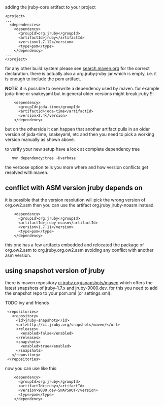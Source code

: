 adding the jruby-core artifact to your project

    <project>
    ...
      <dependencies>
        <dependency>
          <groupId>org.jruby</groupId>
          <artifactId>jruby</artifactId>
          <version>1.7.12</version>
          <type>pom</type>
        </dependency>
    ...
    </project>

for any other build system please see [search.maven.org](http://search.maven.org/#artifactdetails%7Corg.jruby%7Cjruby%7C1.7.11%7Cjar) for the correct declaration. there is actually also a org.jruby:jruby:jar which is empty, i.e. it is enough to include the pom artifact.

**NOTE:** it is possible to overwrite a dependency used by maven. for example joda-time or snakeyaml but in general older versions might break jruby !!!

        <dependency>
          <groupId>joda-time</groupId>
          <artifactId>joda-time</artifactId>
          <version>2.4</version>
        </dependency>

but on the otherside it can happen that another artifact pulls in an older version of joda-time, snakeyaml, etc and then you need to pick a working version manually as shown above.

to verify your new setup have a look at complete dependency tree
   
       mvn dependency:tree -Dverbose

the verbose option tells you more where and how version conflicts get resolved with maven.

## conflict with ASM version jruby depends on ##

it is possible that the version resolution will pick the wrong version of org.ow2.asm then you can use the artifact org.jruby:jruby-noasm instead.

        <dependency>
          <groupId>org.jruby</groupId>
          <artifactId>jruby-noasm</artifactId>
          <version>1.7.11</version>
          <type>pom</type>
        </dependency>

this one has a few artifacts embedded and relocated the package of org.ow2.asm to org.jruby.org.ow2.asm avoiding any conflict with another asm version.

## using snapshot version of jruby ##

there is maven repository [ci.jruby.org/snapshots/maven](http://ci.jruby.org/snapshots/maven/) which offers the latest snapshots of jruby-1.7.x and jruby-9000.dev. for this you need to add the snapshot repo to your pom.xml (or settings.xml).

TODO ivy and friends

     <repositories>
       <repository>
         <id>jruby-snapshots</id>
         <url>http://ci.jruby.org/snapshots/maven/</url>
         <releases>
           <enabled>false</enabled>
         </releases>
         <snapshots>
           <enabled>true</enabled>
         </snapshots>
       </repository>
     </repositories>

now you can use like this:

        <dependency>
          <groupId>org.jruby</groupId>
          <artifactId>jruby</artifactId>
          <version>9000.dev-SNAPSHOT</version>
          <type>pom</type>
        </dependency>
